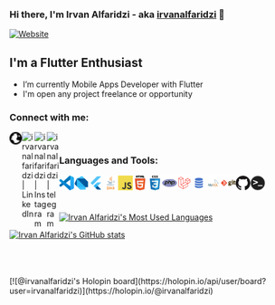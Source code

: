 ### Hi there, I'm Irvan Alfaridzi - aka [irvanalfaridzi][website] 👋 

[![Website](https://img.shields.io/website?label=alfaridzi.site&style=for-the-badge&url=https%3A%2F%2Falfaridzi.site)](https://alfaridzi.site)

## I'm a Flutter Enthusiast

- I’m currently Mobile Apps Developer with Flutter 
- I'm open any project freelance or opportunity

### Connect with me:

[<img align="left" alt="alfaridzi.site" width="22px" src="https://raw.githubusercontent.com/iconic/open-iconic/master/svg/globe.svg" />][website]
[<img align="left" alt="irvanalfaridzi | LinkedIn" width="22px" src="https://cdn.jsdelivr.net/npm/simple-icons@v3/icons/linkedin.svg" />][linkedin]
[<img align="left" alt="irvanalfaridzi | Instagram" width="22px" src="https://cdn.jsdelivr.net/npm/simple-icons@v3/icons/instagram.svg" />][instagram]
[<img align="left" alt="irvanalfaridzi | telegram" width="22px" src="https://cdn.jsdelivr.net/npm/simple-icons@v3/icons/telegram.svg" />][telegram]

<br />

### Languages and Tools:

[<img align="left" alt="Visual Studio Code" width="26px" src="https://raw.githubusercontent.com/github/explore/80688e429a7d4ef2fca1e82350fe8e3517d3494d/topics/visual-studio-code/visual-studio-code.png" />][website]
[<img align="left" alt="dart" width="26px" src="https://raw.githubusercontent.com/github/explore/80688e429a7d4ef2fca1e82350fe8e3517d3494d/topics/dart/dart.png" />][website]
[<img align="left" alt="flutter" width="26px" src="https://raw.githubusercontent.com/github/explore/80688e429a7d4ef2fca1e82350fe8e3517d3494d/topics/flutter/flutter.png" />][website]
[<img align="left" alt="java" width="26px" src="https://raw.githubusercontent.com/github/explore/80688e429a7d4ef2fca1e82350fe8e3517d3494d/topics/java/java.png" />][website]
[<img align="left" alt="javascript" width="26px" src="https://raw.githubusercontent.com/github/explore/80688e429a7d4ef2fca1e82350fe8e3517d3494d/topics/javascript/javascript.png" />][website]
[<img align="left" alt="HTML5" width="26px" src="https://raw.githubusercontent.com/github/explore/80688e429a7d4ef2fca1e82350fe8e3517d3494d/topics/html/html.png" />][website]
[<img align="left" alt="CSS3" width="26px" src="https://raw.githubusercontent.com/github/explore/80688e429a7d4ef2fca1e82350fe8e3517d3494d/topics/css/css.png" />][website]
[<img align="left" alt="php" width="26px" src="https://raw.githubusercontent.com/github/explore/80688e429a7d4ef2fca1e82350fe8e3517d3494d/topics/php/php.png" />][website]
[<img align="left" alt="laravel" width="26px" src="https://raw.githubusercontent.com/github/explore/80688e429a7d4ef2fca1e82350fe8e3517d3494d/topics/laravel/laravel.png" />][website]
[<img align="left" alt="SQL" width="26px" src="https://raw.githubusercontent.com/github/explore/80688e429a7d4ef2fca1e82350fe8e3517d3494d/topics/sql/sql.png" />][website]
[<img align="left" alt="MySQL" width="26px" src="https://raw.githubusercontent.com/github/explore/80688e429a7d4ef2fca1e82350fe8e3517d3494d/topics/mysql/mysql.png" />][website]
[<img align="left" alt="Git" width="26px" src="https://raw.githubusercontent.com/github/explore/80688e429a7d4ef2fca1e82350fe8e3517d3494d/topics/git/git.png" />][website]
[<img align="left" alt="GitHub" width="26px" src="https://raw.githubusercontent.com/github/explore/78df643247d429f6cc873026c0622819ad797942/topics/github/github.png" />][github]
[<img align="left" alt="Terminal" width="26px" src="https://raw.githubusercontent.com/github/explore/80688e429a7d4ef2fca1e82350fe8e3517d3494d/topics/terminal/terminal.png" />][website]

<br />
<br />
<br />

[![Irvan Alfaridzi's Most Used Languages](https://github-readme-stats.vercel.app/api/top-langs/?username=irvanalfaridzi)](https://github.com/irvanalfaridzi)

[![Irvan Alfaridzi's GitHub stats](https://github-readme-stats.vercel.app/api?username=irvanalfaridzi)](https://github.com/irvanalfaridzi)

[website]: https://alfaridzi.site
[instagram]: https://instagram.com/irvanalfaridzi
[linkedin]: https://linkedin.com/in/irvan-alfaridzi
[telegram]: t.me/irvanalfaridzi
[github]: https://github.com/irvanalfaridzi

<br />
<br />
<br />
[![@irvanalfaridzi's Holopin board](https://holopin.io/api/user/board?user=irvanalfaridzi)](https://holopin.io/@irvanalfaridzi)
